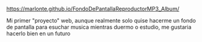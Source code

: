 https://marlonte.github.io/FondoDePantallaReproductorMP3_Album/

Mi primer "proyecto" web, aunque realmente solo quise hacerme un fondo de pantalla para esuchar musica mientras duermo o estudio, me gustaria hacerlo bien en un futuro
